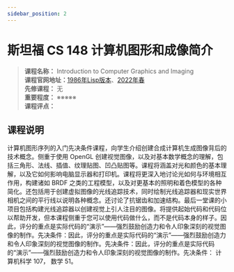 ```yaml
---
sidebar_position: 2
---
```


# 斯坦福 CS 148 计算机图形和成像简介

>**课程名称：**  Introduction to Computer Graphics and Imaging    
**课程官网地址：**[1986年Lisp版本](https://inst.eecs.berkeley.edu/~cs61c/su21/)、[2022年春](https://cs61c.org/sp22/)  
**先修课程：** 无  
**重要程度：** ※※※※※  
**课程评点：** 


## 课程说明
计算机图形序列的入门先决条件课程，向学生介绍创建合成计算机生成图像背后的技术概念。侧重于使用 OpenGL 创建视觉图像，以及对基本数学概念的理解，包括三角形、法线、插值、纹理贴图、凹凸贴图等。课程将涵盖对光和颜色的基本理解，以及它如何影响电脑显示器和打印机。课程将更深入地讨论光如何与环境相互作用，构建诸如 BRDF 之类的工程模型，以及对更基本的照明和着色模型的各种简化。还包括用于创建虚拟图像的光线追踪技术，同时绘制光线追踪器和现实世界相机之间的平行线以说明各种概念。还讨论了抗锯齿和加速结构。最后一堂课的小项目包括构建光线追踪器以创建视觉上引人注目的图像。将提供起始代码和代码位以帮助开发，但本课程侧重于您可以使用代码做什么，而不是代码本身的样子。因此，评分的重点是实际代码的“演示”——强烈鼓励创造力和令人印象深刻的视觉图像的制作。先决条件：因此，评分的重点是实际代码的“演示”——强烈鼓励创造力和令人印象深刻的视觉图像的制作。先决条件：因此，评分的重点是实际代码的“演示”——强烈鼓励创造力和令人印象深刻的视觉图像的制作。先决条件： 计算机科学 107， 数学 51。


